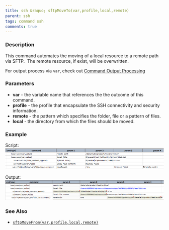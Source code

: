 ```yaml
---
title: ssh &raquo; sftpMoveTo(var,profile,local,remote)
parent: ssh
tags: command ssh
comments: true
---
```



### Description
This command automates the moving of a local resource to a remote path via SFTP.  The remote resource, if exist, 
will be overwritten. 

For output process via `var`, check out [Command Output Processing](index#command-output-processing)


### Parameters
- **var** \- the variable name that references the the outcome of this command.
- **profile** \- the profile that encapsulate the SSH connectivity and security information.
- **remote** \- the pattern which specifies the folder, file or a pattern of files.
- **local** \- the directory from which the files should be moved.


### Example
Script:<br/>
![](image/sftpMoveTo_01.png)

Output:<br/>
![](image/sftpMoveTo_02.png)


### See Also
- [`sftpMoveFrom(var,profile,local,remote)`](sftpMoveFrom(var,profile,remote,local))